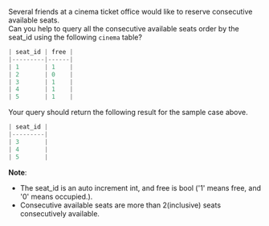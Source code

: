 Several friends at a cinema ticket office would like to reserve consecutive available seats.<br>
Can you help to query all the consecutive available seats order by the seat_id using the following <code>cinema</code> table?

```haskell
| seat_id | free |
|---------|------|
| 1       | 1    |
| 2       | 0    |
| 3       | 1    |
| 4       | 1    |
| 5       | 1    | 
```

Your query should return the following result for the sample case above.
 

```haskell
| seat_id |
|---------|
| 3       |
| 4       |
| 5       |
```

<b>Note</b>:

<ul>
	<li>The seat_id is an auto increment int, and free is bool ('1' means free, and '0' means occupied.).</li>
	<li>Consecutive available seats are more than 2(inclusive) seats consecutively available.</li>
</ul>


